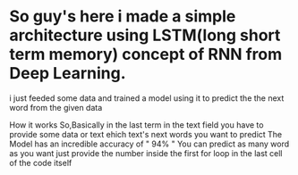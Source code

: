 
# So guy's here i made a simple architecture using LSTM(long short term memory) concept of RNN from Deep Learning.
 i just feeded some data and trained a model using it to predict the the next word from the given data 

 How it works
 So,Basically in the last term in the text field you have to provide some data or text ehich text's next words you want to predict
 The Model has an incredible accuracy of " 94% " 
 You can predict as many word as you want just provide the number inside the first for loop in the last cell of the code itself
